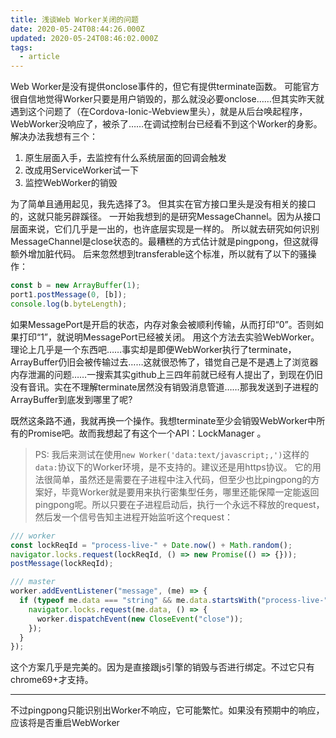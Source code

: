 ```yaml
---
title: 浅谈Web Worker关闭的问题
date: 2020-05-24T08:44:26.000Z
updated: 2020-05-24T08:46:02.000Z
tags:
  - article
---
```


Web Worker是没有提供onclose事件的，但它有提供terminate函数。
可能官方很自信地觉得Worker只要是用户销毁的，那么就没必要onclose……但其实昨天就遇到这个问题了（在Cordova-Ionic-Webview里头），就是从后台唤起程序，WebWorker没响应了，被杀了……在调试控制台已经看不到这个Worker的身影。
解决办法我想有三个：

1. 原生层面入手，去监控有什么系统层面的回调会触发
2. 改成用ServiceWorker试一下
3. 监控WebWorker的销毁

为了简单且通用起见，我先选择了3。
但其实在官方接口里头是没有相关的接口的，这就只能另辟蹊径。
一开始我想到的是研究MessageChannel。因为从接口层面来说，它们几乎是一出的，也许底层实现是一样的。
所以就去研究如何识别MessageChannel是close状态的。最糟糕的方式估计就是pingpong，但这就得额外增加脏代码。
后来忽然想到transferable这个标准，所以就有了以下的骚操作：

```ts
const b = new ArrayBuffer(1);
port1.postMessage(0, [b]);
console.log(b.byteLength);
```

如果MessagePort是开启的状态，内存对象会被顺利传输，从而打印“0”。否则如果打印“1”，就说明MessagePort已经被关闭。
用这个方法去实验WebWorker。理论上几乎是一个东西吧……事实却是即便WebWorker执行了terminate，ArrayBuffer仍旧会被传输过去……这就很恐怖了，错觉自己是不是遇上了浏览器内存泄漏的问题……一搜索其实github上三四年前就已经有人提出了，到现在仍旧没有音讯。实在不理解terminate居然没有销毁消息管道……那我发送到子进程的ArrayBuffer到底发到哪里了呢?

既然这条路不通，我就再换一个操作。我想terminate至少会销毁WebWorker中所有的Promise吧。故而我想起了有这个一个API：LockManager 。

> PS: 我后来测试在使用`new Worker('data:text/javascript;,')`这样的`data:`协议下的Worker环境，是不支持的。建议还是用https协议。
> 它的用法很简单，虽然还是需要在子进程中注入代码，但至少也比pingpong的方案好，毕竟Worker就是要用来执行密集型任务，哪里还能保障一定能返回pingpong呢。所以只要在子进程启动后，执行一个永远不释放的request，然后发一个信号告知主进程开始监听这个request：

```ts
/// worker
const lockReqId = "process-live-" + Date.now() + Math.random();
navigator.locks.request(lockReqId, () => new Promise(() => {}));
postMessage(lockReqId);

/// master
worker.addEventListener("message", (me) => {
  if (typeof me.data === "string" && me.data.startsWith("process-live-")) {
    navigator.locks.request(me.data, () => {
      worker.dispatchEvent(new CloseEvent("close"));
    });
  }
});
```

这个方案几乎是完美的。因为是直接跟js引擎的销毁与否进行绑定。不过它只有chrome69+才支持。

---

不过pingpong只能识别出Worker不响应，它可能繁忙。如果没有预期中的响应，应该将是否重启WebWorker
